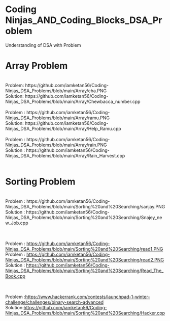 # Coding Ninjas_AND_Coding_Blocks_DSA_Problem
 Understanding of DSA with Problem
<h1>Array Problem</h1><br>
Problem: https://github.com/iamketan56/Coding-Ninjas_DSA_Problems/blob/main/Array/cha.PNG
<br>
Solution: https://github.com/iamketan56/Coding-Ninjas_DSA_Problems/blob/main/Array/Chewbacca_number.cpp
<br>
<br>
Problem : https://github.com/iamketan56/Coding-Ninjas_DSA_Problems/blob/main/Array/ramu.PNG<br>
Solution: https://github.com/iamketan56/Coding-Ninjas_DSA_Problems/blob/main/Array/Help_Ramu.cpp
<br><br>
Problem : https://github.com/iamketan56/Coding-Ninjas_DSA_Problems/blob/main/Array/rain.PNG<br>
Solution : https://github.com/iamketan56/Coding-Ninjas_DSA_Problems/blob/main/Array/Rain_Harvest.cpp
<br><br>
<h1>Sorting Problem</h1><br>
Problem : https://github.com/iamketan56/Coding-Ninjas_DSA_Problems/blob/main/Sorting%20and%20Searching/sanjay.PNG<br>
Solution : https://github.com/iamketan56/Coding-Ninjas_DSA_Problems/blob/main/Sorting%20and%20Searching/Snajey_new_Job.cpp<br>
<br><br>

Problem : https://github.com/iamketan56/Coding-Ninjas_DSA_Problems/blob/main/Sorting%20and%20Searching/read1.PNG<br>
Problem : https://github.com/iamketan56/Coding-Ninjas_DSA_Problems/blob/main/Sorting%20and%20Searching/read2.PNG<br>
Solution : https://github.com/iamketan56/Coding-Ninjas_DSA_Problems/blob/main/Sorting%20and%20Searching/Read_The_Book.cpp<br>

<br><br>
Problem :https://www.hackerrank.com/contests/launchpad-1-winter-challenge/challenges/binary-search-advanced
Solution:https://github.com/iamketan56/Coding-Ninjas_DSA_Problems/blob/main/Sorting%20and%20Searching/Hacker.cpp
